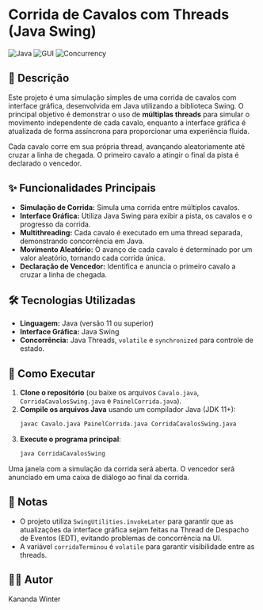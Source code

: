 # Corrida de Cavalos com Threads (Java Swing)

![Java](https://img.shields.io/badge/Java-11%2B-blue.svg)
![GUI](https://img.shields.io/badge/GUI-Java%20Swing-orange.svg)
![Concurrency](https://img.shields.io/badge/Concurrency-Java%20Threads-red.svg)

## 📖 Descrição

Este projeto é uma simulação simples de uma corrida de cavalos com interface gráfica, desenvolvida em Java utilizando a biblioteca Swing. O principal objetivo é demonstrar o uso de **múltiplas threads** para simular o movimento independente de cada cavalo, enquanto a interface gráfica é atualizada de forma assíncrona para proporcionar uma experiência fluida.

Cada cavalo corre em sua própria thread, avançando aleatoriamente até cruzar a linha de chegada. O primeiro cavalo a atingir o final da pista é declarado o vencedor.

## ✨ Funcionalidades Principais

*   **Simulação de Corrida:** Simula uma corrida entre múltiplos cavalos.
*   **Interface Gráfica:** Utiliza Java Swing para exibir a pista, os cavalos e o progresso da corrida.
*   **Multithreading:** Cada cavalo é executado em uma thread separada, demonstrando concorrência em Java.
*   **Movimento Aleatório:** O avanço de cada cavalo é determinado por um valor aleatório, tornando cada corrida única.
*   **Declaração de Vencedor:** Identifica e anuncia o primeiro cavalo a cruzar a linha de chegada.

## 🛠️ Tecnologias Utilizadas

*   **Linguagem:** Java (versão 11 ou superior)
*   **Interface Gráfica:** Java Swing
*   **Concorrência:** Java Threads, `volatile` e `synchronized` para controle de estado.

## 🚀 Como Executar

1.  **Clone o repositório** (ou baixe os arquivos `Cavalo.java`, `CorridaCavalosSwing.java` e `PainelCorrida.java`).
2.  **Compile os arquivos Java** usando um compilador Java (JDK 11+):
    ```bash
    javac Cavalo.java PainelCorrida.java CorridaCavalosSwing.java
    ```
3.  **Execute o programa principal**:
    ```bash
    java CorridaCavalosSwing
    ```

Uma janela com a simulação da corrida será aberta. O vencedor será anunciado em uma caixa de diálogo ao final da corrida.

## 📝 Notas

*   O projeto utiliza `SwingUtilities.invokeLater` para garantir que as atualizações da interface gráfica sejam feitas na Thread de Despacho de Eventos (EDT), evitando problemas de concorrência na UI.
*   A variável `corridaTerminou` é `volatile` para garantir visibilidade entre as threads.

## 👩‍💻 Autor

Kananda Winter
